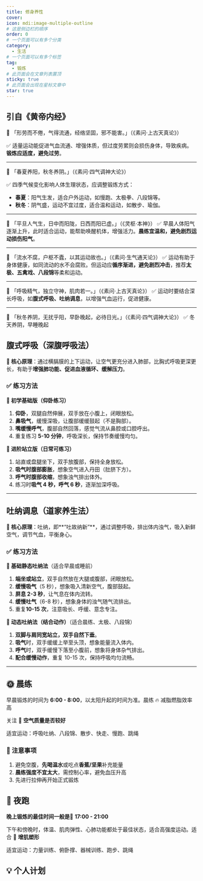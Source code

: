 ```yaml
---
title: 修身养性
cover:
icon: mdi:image-multiple-outline
# 这是侧边栏的顺序
order: 0
# 一个页面可以有多个分类
category:
  - 生活
# 一个页面可以有多个标签
tag:
  - 锻炼
# 此页面会在文章列表置顶
sticky: true
# 此页面会出现在星标文章中
star: true
---
```


## 引自《黄帝内经》

📖 「形劳而不倦，气得流通，经络坚固，邪不能害。」（《素问·上古天真论》）

✅ 适量运动能促进气血流通、增强体质，但过度劳累则会损伤身体，导致疾病。**锻炼应适度，避免过劳**。

---

📖 「春夏养阳，秋冬养阴。」（《素问·四气调神大论》）

✅ 四季气候变化影响人体生理状态，应调整锻炼方式：

- **春夏**：阳气生发，适合户外运动，如慢跑、太极拳、八段锦等。
- **秋冬**：阴气盛，运动不宜过度，适合温和运动，如散步、瑜伽。

---

📖 「平旦人气生，日中而阳陇，日西而阳已虚。」（《灵枢·本神》）
✅ 早晨人体阳气逐渐上升，此时适合运动，能帮助唤醒机体，增强活力。**晨练宜温和，避免剧烈运动损伤阳气**。

---

📖 「流水不腐，户枢不蠹，以其运动故也。」（《素问·生气通天论》）
✅ 运动有助于身体健康，如同流动的水不会腐败。但运动应**循序渐进，避免剧烈冲击**，推荐**太极、五禽戏、八段锦**等柔和运动。

---

📖 「呼吸精气，独立守神，肌肉若一。」（《素问·上古天真论》）
✅ 运动时要结合深长呼吸，如**腹式呼吸、吐纳调息**，以增强气血运行，促进健康。

---

📖 「秋冬养阴，无扰乎阳，早卧晚起，必待日光。」（《素问·四气调神大论》）
✅ 冬天养阴，早睡晚起

## **腹式呼吸（深腹呼吸法）**

**🔹 核心原理**：通过横膈膜的上下运动，让空气更充分进入肺部，比胸式呼吸更深更长，有助于**增强肺功能、促进血液循环、缓解压力**。

### **✅ 练习方法**

**🔸 初学基础版（仰卧练习）**

1. **仰卧**，双腿自然伸展，双手放在小腹上，闭眼放松。
2. **鼻吸气**，缓慢深吸，让腹部缓缓鼓起（不是胸部）。
3. **嘴缓慢呼气**，腹部自然回落，感觉气流从鼻腔或口腔呼出。
4. 重复练习 **5-10 分钟**，呼吸深长，保持节奏缓慢均匀。

**🔸 进阶站立版（日常可练习）**

1. 站直或盘腿坐下，双手放腹部，保持全身放松。
2. **吸气时腹部膨胀**，想象空气进入丹田（肚脐下方）。
3. **呼气时腹部收缩**，想象浊气排出体外。
4. 练习时**吸气 4 秒，呼气 6 秒**，逐渐加深呼吸。

---

## **吐纳调息（道家养生法）**

**🔹 核心原理**：吐纳，即**“吐故纳新”**，通过调整呼吸，排出体内浊气，吸入新鲜空气，调节气血，平衡身心。

### **✅ 练习方法**

**🔸 基础静态吐纳法**（适合早晨或睡前）

1. **端坐或站立**，双手自然放在大腿或腹部，闭眼放松。
2. **缓慢吸气**（5 秒），想象吸入清新空气，腹部鼓起。
3. **屏息 2-3 秒**，让气息在体内流转。
4. **缓慢吐气**（6-8 秒），想象身体的浊气随气流排出。
5. 重复**10-15 次**，注意吸长、呼缓、意念专注。

**🔸 动态吐纳法（结合动作）**（适合晨练、太极、八段锦）

1. **双脚与肩同宽站立，双手自然下垂**。
2. **吸气**时，双手缓缓上举至头顶，想象能量流入体内。
3. **呼气**时，双手缓慢下落至小腹前，想象将身体杂气排出。
4. **配合缓慢动作**，重复 10-15 次，保持呼吸均匀流畅。

---

## 🌞 晨练

早晨锻炼的时间为 **6:00 - 8:00**，以太阳升起的时间为准。晨练 🔥 减脂燃脂效率高

关注 🌿 **空气质量是否较好**

适宜运动：呼吸吐纳、八段锦、散步、快走、慢跑、跳绳

### 📌 注意事项

1. 避免空腹，**先喝温水**或吃点**香蕉/坚果**补充能量
2. **晨练强度不宜太大**，需控制心率，避免血压升高
3. 先进行拉伸再开始正式锻炼

## 🌙 夜跑

**晚上锻炼的最佳时间一般是**🌙 **17:00 - 21:00**

下午和傍晚时，体温、肌肉弹性、心肺功能都处于最佳状态，适合高强度运动。适合 💪 **增肌塑形**

适宜运动：力量训练、俯卧撑、器械训练、跑步、跳绳

## 💡 个人计划

